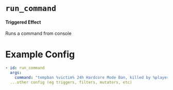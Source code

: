 # `run_command`
#### Triggered Effect

Runs a command from console

# Example Config
```yaml
- id: run_command
  args:
    command: "tempban %victim% 24h Hardcore Mode Ban, killed by %player%" # Supports %player% and %victim% as placeholders (victim will only be used if there is a player as a victim for this effect)
  ...other config (eg triggers, filters, mutators, etc)
```